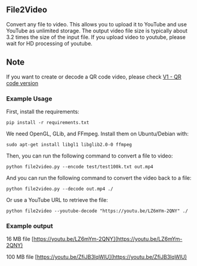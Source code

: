 ## File2Video

Convert any file to video. This allows you to upload it to YouTube and use YouTube as unlimited storage. The output video file size is typically about 3.2 times the size of the input file. If you upload video to youtube, please wait for HD processing of youtube.

## Note
If you want to create or decode a QR code video, please check [V1 - QR code version](https://github.com/karaketir16/file2video/releases/tag/v1)

### Example Usage
First, install the requirements:
```
pip install -r requirements.txt
```
We need OpenGL, GLib, and FFmpeg. Install them on Ubuntu/Debian with:
```
sudo apt-get install libgl1 libglib2.0-0 ffmpeg
```

Then, you can run the following command to convert a file to video:
```
python file2video.py --encode test/test100k.txt out.mp4
```
And you can run the following command to convert the video back to a file:
```
python file2video.py --decode out.mp4 ./
```
Or use a YouTube URL to retrieve the file:
```
python file2video --youtube-decode "https://youtu.be/LZ6mYm-2QNY" ./
```

### Example output
16 MB file [https://youtu.be/LZ6mYm-2QNY](https://youtu.be/LZ6mYm-2QNY)

100 MB file [https://youtu.be/ZfiJB3lqWlU](https://youtu.be/ZfiJB3lqWlU)


